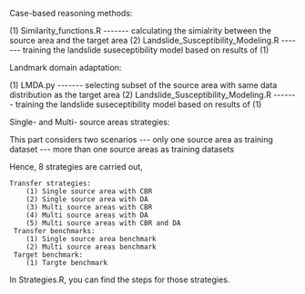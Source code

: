 
Case-based reasoning methods:

   (1) Similarity_functions.R              ------- calculating the simialrity between the source area and the target area
   (2) Landslide_Susceptibility_Modeling.R ------- training the landslide suseceptibility model based on results of (1)
 
Landmark domain adaptation:

   (1) LMDA.py                             ------- selecting subset of the source area with same data distribution as the target area
   (2) Landslide_Susceptibility_Modeling.R ------- training the landslide suseceptibility model based on results of (1)

Single- and Multi- source areas strategies:

   This part considers two scenarios --- only one source area as training dataset
                                     --- more than one source areas as training datasets

Hence, 8 strategies are carried out,

    Transfer strategies:
        (1) Single source area with CBR
        (2) Single source area with DA
        (3) Multi source areas with CBR
        (4) Multi source areas with DA
        (5) Multi source areas with CBR and DA
     Transfer benchmarks:
        (1) Single source area benchmark
        (2) Multi source areas benchmark
     Target benchmark:
        (1) Targte benchmark
     
In Strategies.R, you can find the steps for those strategies.
